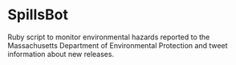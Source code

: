 # SpillsBot
Ruby script to monitor environmental hazards reported to the Massachusetts Department of Environmental Protection and tweet information about new releases.
